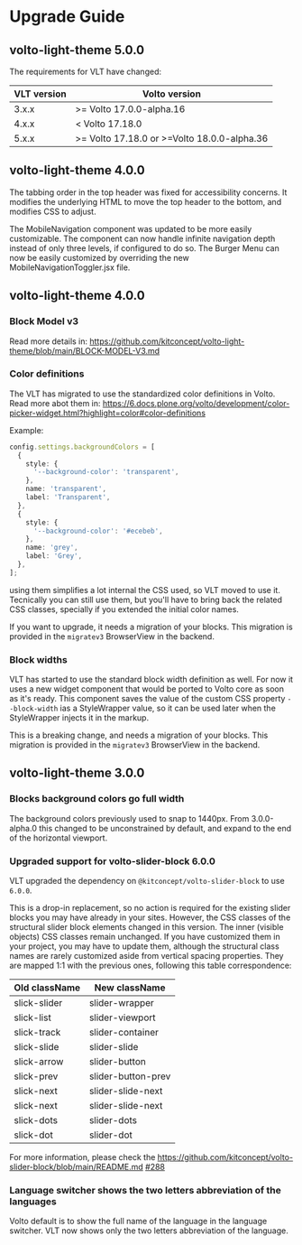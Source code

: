# Upgrade Guide

## volto-light-theme 5.0.0

The requirements for VLT have changed:

| VLT version | Volto version |
|-------------|---------------|
|   3.x.x  |   >= Volto 17.0.0-alpha.16  |
|   4.x.x  |   < Volto 17.18.0  |
|   5.x.x  |   >= Volto 17.18.0 or >=Volto 18.0.0-alpha.36  |

## volto-light-theme 4.0.0

The tabbing order in the top header was fixed for accessibility concerns.
It modifies the underlying HTML to move the top header to the bottom, and modifies CSS to adjust.

The MobileNavigation component was updated to be more easily customizable.
The component can now handle infinite navigation depth instead of only three levels, if configured to do so.
The Burger Menu can now be easily customized by overriding the new MobileNavigationToggler.jsx file.

## volto-light-theme 4.0.0

### Block Model v3

Read more details in: https://github.com/kitconcept/volto-light-theme/blob/main/BLOCK-MODEL-V3.md

### Color definitions

The VLT has migrated to use the standardized color definitions in Volto.
Read more abot them in: https://6.docs.plone.org/volto/development/color-picker-widget.html?highlight=color#color-definitions

Example:

```ts
config.settings.backgroundColors = [
  {
    style: {
      '--background-color': 'transparent',
    },
    name: 'transparent',
    label: 'Transparent',
  },
  {
    style: {
      '--background-color': '#ecebeb',
    },
    name: 'grey',
    label: 'Grey',
  },
];
```

using them simplifies a lot internal the CSS used, so VLT moved to use it.
Tecnically you can still use them, but you'll have to bring back the related CSS classes, specially if you extended the initial color names.

If you want to upgrade, it needs a migration of your blocks.
This migration is provided in the `migratev3` BrowserView in the backend.

### Block widths

VLT has started to use the standard block width definition as well.
For now it uses a new widget component that would be ported to Volto core as soon as it's ready.
This component saves the value of the custom CSS property `--block-width` ias a StyleWrapper value, so it can be used later when the StyleWrapper injects it in the markup.

This is a breaking change, and needs a migration of your blocks.
This migration is provided in the `migratev3` BrowserView in the backend.

## volto-light-theme 3.0.0

### Blocks background colors go full width

The background colors previously used to snap to 1440px.
From 3.0.0-alpha.0 this changed to be unconstrained by default, and expand to the end of the horizontal viewport.

### Upgraded support for volto-slider-block 6.0.0

VLT upgraded the dependency on `@kitconcept/volto-slider-block` to use `6.0.0`.

This is a drop-in replacement, so no action is required for the existing slider blocks you may have already in your sites.
However, the CSS classes of the structural slider block elements changed in this version.
The inner (visible objects) CSS classes remain unchanged.
If you have customized them in your project, you may have to update them, although the structural class names are rarely customized aside from vertical spacing properties.
They are mapped 1:1 with the previous ones, following this table correspondence:

| Old className   | New className    |
| --------------- | ---------------- |
| slick-slider    | slider-wrapper   |
| slick-list      | slider-viewport  |
| slick-track     | slider-container |
| slick-slide     | slider-slide     |
| slick-arrow     | slider-button    |
| slick-prev      | slider-button-prev |
| slick-next      | slider-slide-next  |
| slick-next      | slider-slide-next  |
| slick-dots      | slider-dots      |
| slick-dot       | slider-dot       |

For more information, please check the https://github.com/kitconcept/volto-slider-block/blob/main/README.md [#288](https://github.com/kitconcept/volto-light-theme/pull/288)

### Language switcher shows the two letters abbreviation of the languages

Volto default is to show the full name of the language in the language switcher.
VLT now shows only the two letters abbreviation of the language.
